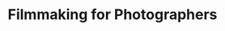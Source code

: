 ---
layout: course
title: Filmmaking for Photographers
educator: Philip Bloom
image: /assets/images/courses/filmmaking-for-photographers.jpg
course_url: https://www.mzed.com/courses/filmmaking-for-photographers
description: Transition from still photography to motion pictures with Philip Bloom's comprehensive guide to storytelling through time and space.
lessons: 6
runtime: 7h 22m
position: 38
topics: cinematography, filmmaking, photography, visual-storytelling
show_stats: true
show_pricing: true
--- 